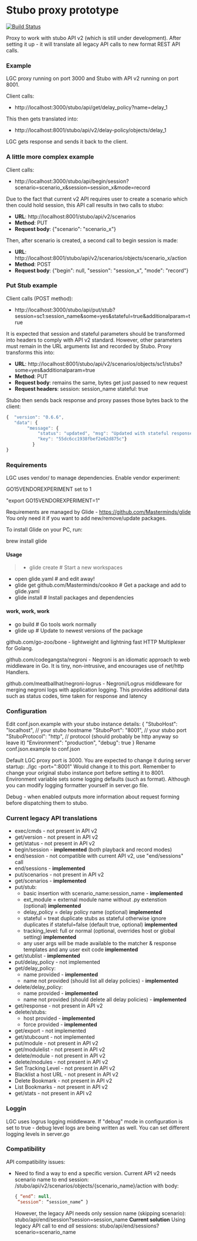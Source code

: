 # Stubo proxy prototype

[![Build Status](https://travis-ci.org/rusenask/lgc.svg?branch=master)](https://travis-ci.org/rusenask/lgc)

Proxy to work with stubo API v2 (which is still under development). After setting
it up - it will translate all legacy API calls to new format REST API calls.

### Example
LGC proxy running on port 3000 and Stubo with API v2 running on port 8001.

Client calls:
 * http://localhost:3000/stubo/api/get/delay_policy?name=delay_1

This then gets translated into:
* http://localhost:8001/stubo/api/v2/delay-policy/objects/delay_1

LGC gets response and sends it back to the client.

### A little more complex example
Client calls:
* http://localhost:3000/stubo/api/begin/session?scenario=scenario_x&session=session_x&mode=record

Due to the fact that current v2 API requires user to create a scenario which then could hold session,
this API call results in two calls to stubo:
* __URL__:           http://localhost:8001/stubo/api/v2/scenarios
* __Method__:        PUT
* __Request body__:  {"scenario": "scenario_x"}

Then, after scenario is created, a second call to begin session is made:
* __URL__:           http://localhost:8001/stubo/api/v2/scenarios/objects/scenario_x/action
* __Method__:        POST
* __Request body__:  {"begin": null, "session": "session_x",  "mode": "record"}

### Put Stub example
Client calls (POST method):
* http://localhost:3000/stubo/api/put/stub?session=sc1:session_name&some=yes&stateful=true&additionalparam=true

It is expected that session and stateful parameters should be transformed into headers to comply with API v2 standard.
However, other parameters must remain in the URL arguments list and recorded by Stubo. Proxy transforms this into:
* __URL__:             http://localhost:8001/stubo/api/v2/scenarios/objects/sc1/stubs?some=yes&additionalparam=true
* __Method__:          PUT
* __Request body__:    remains the same, bytes get just passed to new request
* __Request headers__: session: session_name
                       stateful: true  

Stubo then sends back response and proxy passes those bytes back to the client:
```javascript
{  "version": "0.6.6",
   "data": {
        "message": {
            "status": "updated", "msg": "Updated with stateful response",
            "key": "55dc6cc1938fbef2e62d875c"}
          }
}
```

### Requirements

LGC uses vendor/ to manage dependencies. Enable vendor experiment:

GO15VENDOREXPERIMENT set to 1

"export GO15VENDOREXPERIMENT=1"

Requirements are managed by Glide - https://github.com/Masterminds/glide
You only need it if you want to add new/remove/update packages.

To install Glide on your PC, run:

brew install glide

#### Usage

> * glide create                            # Start a new workspaces
* open glide.yaml                         # and edit away!
* glide get github.com/Masterminds/cookoo # Get a package and add to glide.yaml
* glide install                           # Install packages and dependencies
#### work, work, work
* go build                                # Go tools work normally
* glide up                                # Update to newest versions of the package


github.com/go-zoo/bone - lightweight and lightning fast HTTP Multiplexer for Golang.

github.com/codegangsta/negroni - Negroni is an idiomatic approach to web middleware in Go. It is tiny, non-intrusive, and encourages use of net/http Handlers.

github.com/meatballhat/negroni-logrus - Negroni/Logrus middleware for merging
negroni logs with application logging. This provides additional data such as status codes,
time taken for response and latency

### Configuration

Edit conf.json.example with your stubo instance details:
{
  "StuboHost": "localhost", // your stubo hostname
  "StuboPort": "8001",  // your stubo port
  "StuboProtocol": "http", // protocol (should probably be http anyway so leave it)
  "Environment": "production",
  "debug": true
}
Rename conf.json.example to conf.json

Default LGC proxy port is 3000. You are expected to change it during server startup:
./lgc -port=":8001"
Would change it to this port. Remember to change your original stubo instance port before setting it to 8001.
Environment variable sets some logging defaults (such as format). Although you can
modify logging formatter yourself in server.go file.

Debug - when enabled outputs more information about request forming before dispatching them to stubo.


### Current legacy API translations

* exec/cmds - not present in API v2
* get/version - not present in API v2
* get/status - not present in API v2
* begin/session - __implemented__ (both playback and record modes)
* end/session - not compatible with current API v2, use "end/sessions" call
* end/sessions - __implemented__
* put/scenarios - not present in API v2
* get/scenarios - __implemented__
* put/stub:
    + basic insertion with scenario_name:session_name - __implemented__
    + ext_module = external module name without .py extenstion (optional) __implemented__
    + delay_policy =  delay policy name (optional) __implemented__
    + stateful = treat duplicate stubs as stateful otherwise ignore duplicates if stateful=false (default true, optional) __implemented__
    + tracking_level: full or normal (optional, overrides host or global setting) __implemented__
    + any user args will be made available to the matcher & response templates and any user exit code __implemented__
* get/stublist - __implemented__
* put/delay_policy - not implemented
* get/delay_policy:
    + name provided - __implemented__
    + name not provided (should list all delay policies) - __implemented__
* delete/delay_policy:
    + name provided - __implemented__
    + name not provided (should delete all delay policies) - __implemented__
* get/response - not present in API v2
* delete/stubs:
    + host provided - __implemented__
    + force provided - __implemented__
* get/export - not implemented
* get/stubcount - not implemented
* put/module - not present in API v2
* get/modulelist - not present in API v2
* delete/module - not present in API v2
* delete/modules - not present in API v2
* Set Tracking Level - not present in API v2
* Blacklist a host URL - not present in API v2
* Delete Bookmark - not present in API v2
* List Bookmarks - not present in API v2
* get/stats - not present in API v2

### Loggin

LGC uses logrus logging middleware. If "debug" mode in configuration is set to true -
debug level logs are being written as well. You can set different logging levels in
server.go


### Compatibility
API compatibility issues:
* Need to find a way to end a specific version. Current API v2 needs scenario name to end session:
  /stubo/api/v2/scenarios/objects/{scenario_name}/action with body:
  ```javascript
  { “end”: null,
   “session”: “session_name” }
  ```
  However, the legacy API needs only session name (skipping scenario):
  stubo/api/end/session?session=session_name
  __Current solution__
  Using legacy API call to end _all_ sessions:
  stubo/api/end/sessions?scenario=scenario_name  
